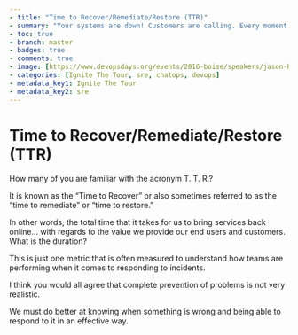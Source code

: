 ```yaml
---
- title: "Time to Recover/Remediate/Restore (TTR)"
- summary: "Your systems are down! Customers are calling. Every moment counts. What do you do?"
- toc: true
- branch: master
- badges: true
- comments: true
- image: [https://www.devopsdays.org/events/2016-boise/speakers/jason-hand.jpg]
- categories: [Ignite The Tour, sre, chatops, devops]
- metadata_key1: Ignite The Tour
- metadata_key2: sre
---
```


# Time to Recover/Remediate/Restore (TTR)

How many of you are familiar with the acronym T. T. R.?

It is known as the “Time to Recover” or also sometimes referred to as the “time to remediate” or “time to restore.”

In other words, the total time that it takes for us to bring services back online… with regards to the value we provide our end users and customers. What is the duration?

This is just one metric that is often measured to understand how teams are performing when it comes to responding to incidents.

I think you would all agree that complete prevention of problems is not very realistic.  

We must do better at knowing when something is wrong and being able to respond to it in an effective way.
